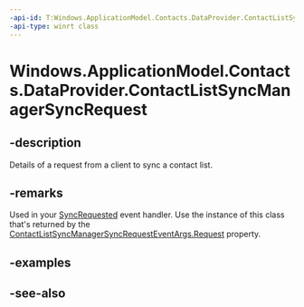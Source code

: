 ```yaml
---
-api-id: T:Windows.ApplicationModel.Contacts.DataProvider.ContactListSyncManagerSyncRequest
-api-type: winrt class
---
```


<!-- Class syntax.
public class ContactListSyncManagerSyncRequest : Windows.ApplicationModel.Contacts.DataProvider.IContactListSyncManagerSyncRequest
-->

# Windows.ApplicationModel.Contacts.DataProvider.ContactListSyncManagerSyncRequest

## -description
Details of a request from a client to sync a contact list.

## -remarks
Used in your [SyncRequested](contactdataproviderconnection_syncrequested.md) event handler. Use the instance of this class that's returned by the [ContactListSyncManagerSyncRequestEventArgs.Request](contactlistsyncmanagersyncrequesteventargs_request.md) property.

## -examples

## -see-also
